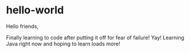 # hello-world

Hello friends,

Finally learning to code after putting it off for fear of failure! Yay! Learning Java right now and hoping to learn loads more!

